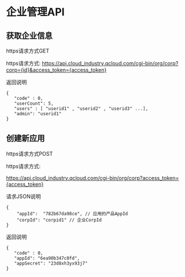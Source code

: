 # 企业管理API

## 获取企业信息

https请求方式GET

https请求方式:
https://api.cloud_industry.qcloud.com/cgi-bin/org/corp?corp={id}&access_token={access_token}

返回说明
```
{
   "code" : 0,
   "userCount": 5,
   "users" : [ "userid1" , "userid2" , "userid3" ...],
   "admin": "userid1"
}
```

## 创建新应用

https请求方式POST

https请求方式:

https://api.cloud_industry.qcloud.com/cgi-bin/org/corp?access_token={access_token}

请求JSON说明

```
{
    "appId":  "782b67da98ce", // 应用的产品AppId
    "corpId": "corpid1" // 企业CorpId
}
```

返回说明

```
{
   "code" : 0,
   "appId": "6ea90b347c0fd",
   "appSecret": "23d8xh3yx93j7"
}
```